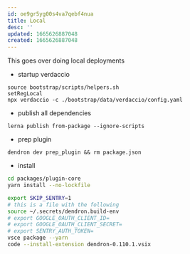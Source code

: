 ```yaml
---
id: oe9gr5yg00s4va7qebf4nua
title: Local
desc: ''
updated: 1665626887048
created: 1665626887048
---
```


This goes over doing local deployments

- startup verdaccio
```
source bootstrap/scripts/helpers.sh
setRegLocal
npx verdaccio -c ./bootstrap/data/verdaccio/config.yaml
```

- publish all dependencies
```
lerna publish from-package --ignore-scripts
```

- prep plugin
```
dendron dev prep_plugin && rm package.json
```

- install
```sh
cd packages/plugin-core
yarn install --no-lockfile

export SKIP_SENTRY=1
# this is a file with the following
source ~/.secrets/dendron.build-env
# export GOOGLE_OAUTH_CLIENT_ID=
# export GOOGLE_OAUTH_CLIENT_SECRET=
# export SENTRY_AUTH_TOKEN=
vsce package --yarn
code --install-extension dendron-0.110.1.vsix
```